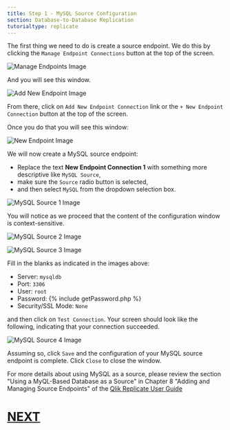 ```yaml
---
title: Step 1 - MySQL Source Configuration
section: Database-to-Database Replication
tutorialtype: replicate
---
```


The first thing we need to do is create a source endpoint. We do this by clicking 
the `Manage Endpoint Connections` button at the top of the screen.

![Manage Endpoints Image](/images/manage-endpoints.png)

And you will see this window.

![Add New Endpoint Image](/images/add-new-endpoint.png)

From there, click on `Add New Endpoint Connection` link or the `+ New Endpoint Connection` button 
at the top of the screen.

Once you do that you will see this window:

![New Endpoint Image](/images/new-endpoint.png)

We will now create a MySQL source endpoint:

* Replace the text **New Endpoint Connection 1** with something more descriptive 
like  `MySQL Source`, 
* make sure the `Source` radio button is selected, 
* and then select `MySQL` from the dropdown selection box.

![MySQL Source 1 Image](/images/mysql-src-1.png)

You will notice as we proceed that the content of the configuration window is context-sensitive.

![MySQL Source 2 Image](/images/mysql-src-2.png)

![MySQL Source 3 Image](/images/mysql-src-3.png)

Fill in the blanks as indicated in the images above:
* Server: `mysqldb`
* Port: `3306`
* User: `root`
* Password: {% include getPassword.php %}
* Security/SSL Mode: `None`

and then click on `Test Connection`. Your screen should look like the following, indicating that
your connection succeeded.

![MySQL Source 4 Image](/images/mysql-src-4.png)


Assuming so, click `Save` and the configuration of your MySQL source endpoint is complete.
Click `Close` to close the window.


For more details about using MySQL as a source, please review the section
"Using a MyQL-Based Database as a Source" in Chapter 8 "Adding and Managing Source Endpoints" of the
[Qlik Replicate User Guide](/files/Qlik_Replicate_User_Guide.pdf)

# [NEXT](../db-postgres-target) 
